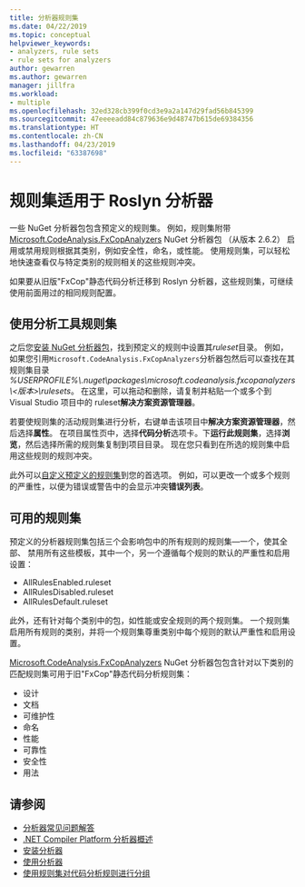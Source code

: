```yaml
---
title: 分析器规则集
ms.date: 04/22/2019
ms.topic: conceptual
helpviewer_keywords:
- analyzers, rule sets
- rule sets for analyzers
author: gewarren
ms.author: gewarren
manager: jillfra
ms.workload:
- multiple
ms.openlocfilehash: 32ed328cb399f0cd3e9a2a147d29fad56b845399
ms.sourcegitcommit: 47eeeeadd84c879636e9d48747b615de69384356
ms.translationtype: HT
ms.contentlocale: zh-CN
ms.lasthandoff: 04/23/2019
ms.locfileid: "63387698"
---
```

# <a name="rule-sets-for-roslyn-analyzers"></a>规则集适用于 Roslyn 分析器

一些 NuGet 分析器包包含预定义的规则集。 例如，规则集附带[Microsoft.CodeAnalysis.FxCopAnalyzers](https://www.nuget.org/packages/Microsoft.CodeAnalysis.FxCopAnalyzers/) NuGet 分析器包 （从版本 2.6.2） 启用或禁用规则根据其类别，例如安全性，命名，或性能。 使用规则集，可以轻松地快速查看仅与特定类别的规则相关的这些规则冲突。

如果要从旧版"FxCop"静态代码分析迁移到 Roslyn 分析器，这些规则集，可继续使用前面用过的相同规则配置。

## <a name="use-analyzer-rule-sets"></a>使用分析工具规则集

之后您[安装 NuGet 分析器包](install-roslyn-analyzers.md)，找到预定义的规则中设置其*ruleset*目录。 例如，如果您引用`Microsoft.CodeAnalysis.FxCopAnalyzers`分析器包然后可以查找在其规则集目录 *%USERPROFILE%\\.nuget\packages\microsoft.codeanalysis.fxcopanalyzers\\\<版本\>\rulesets*。 在这里，可以拖动和删除，请复制并粘贴一个或多个到 Visual Studio 项目中的 ruleset**解决方案资源管理器**。

若要使规则集的活动规则集进行分析，右键单击该项目中**解决方案资源管理器**，然后选择**属性**。 在项目属性页中，选择**代码分析**选项卡。下**运行此规则集**，选择**浏览**，然后选择所需的规则集复制到项目目录。 现在您只看到在所选的规则集中启用这些规则的规则冲突。

此外可以[自定义预定义的规则集](how-to-create-a-custom-rule-set.md#create-a-custom-rule-set)到您的首选项。 例如，可以更改一个或多个规则的严重性，以便为错误或警告中的会显示冲突**错误列表**。

## <a name="available-rule-sets"></a>可用的规则集

预定义的分析器规则集包括三个会影响包中的所有规则的规则集&mdash;一个，使其全部、 禁用所有这些模板，其中一个，另一个遵循每个规则的默认的严重性和启用设置：

- AllRulesEnabled.ruleset
- AllRulesDisabled.ruleset
- AllRulesDefault.ruleset

此外，还有针对每个类别中的包，如性能或安全规则的两个规则集。 一个规则集启用所有规则的类别，并将一个规则集尊重类别中每个规则的默认严重性和启用设置。

[Microsoft.CodeAnalysis.FxCopAnalyzers](https://www.nuget.org/packages/Microsoft.CodeAnalysis.FxCopAnalyzers/) NuGet 分析器包包含针对以下类别的匹配规则集可用于旧"FxCop"静态代码分析规则集：

- 设计
- 文档
- 可维护性
- 命名
- 性能
- 可靠性
- 安全性
- 用法

## <a name="see-also"></a>请参阅

- [分析器常见问题解答](analyzers-faq.md)
- [.NET Compiler Platform 分析器概述](roslyn-analyzers-overview.md)
- [安装分析器](install-roslyn-analyzers.md)
- [使用分析器](use-roslyn-analyzers.md)
- [使用规则集对代码分析规则进行分组](using-rule-sets-to-group-code-analysis-rules.md)
